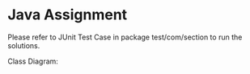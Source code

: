 # Java Assignment

Please refer to JUnit Test Case in package test/com/section to run the solutions.

Class Diagram:


      
